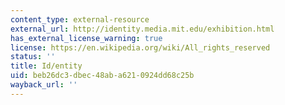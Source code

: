 ```yaml
---
content_type: external-resource
external_url: http://identity.media.mit.edu/exhibition.html
has_external_license_warning: true
license: https://en.wikipedia.org/wiki/All_rights_reserved
status: ''
title: Id/entity
uid: beb26dc3-dbec-48ab-a621-0924dd68c25b
wayback_url: ''
---
```

